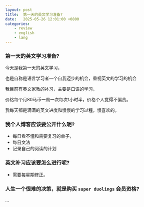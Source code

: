 ```yaml
---
layout: post
title:  第一天的英文学习准备?
date:   2025-05-26 12:01:00 +0800
categories: 
    - review
    - english
    - lang
---
```


### 第一天的英文学习准备?

今天是我第一天的英文学习，

也是自称是语言学习者一个自我迈步的机会，重视英文的学习的机会

我目前有英文家教的补习，主要是口语的学习，

价格每个月80马币一周一次每次1小时半，价格个人觉得不偏贵。

我每天都是满满的英文进度和慢慢的学习过程，慢喜欢的。

### 我个人博客应该要公开什么呢?

- 每日看不懂和需要复习的单子，
- 每日文法
- 记录自己的阅读的计划

### 英文补习应该要怎么进行呢?

- 需要每星期修正。

### 人生一个很难的决策，就是购买 `super duolings` 会员资格?

...